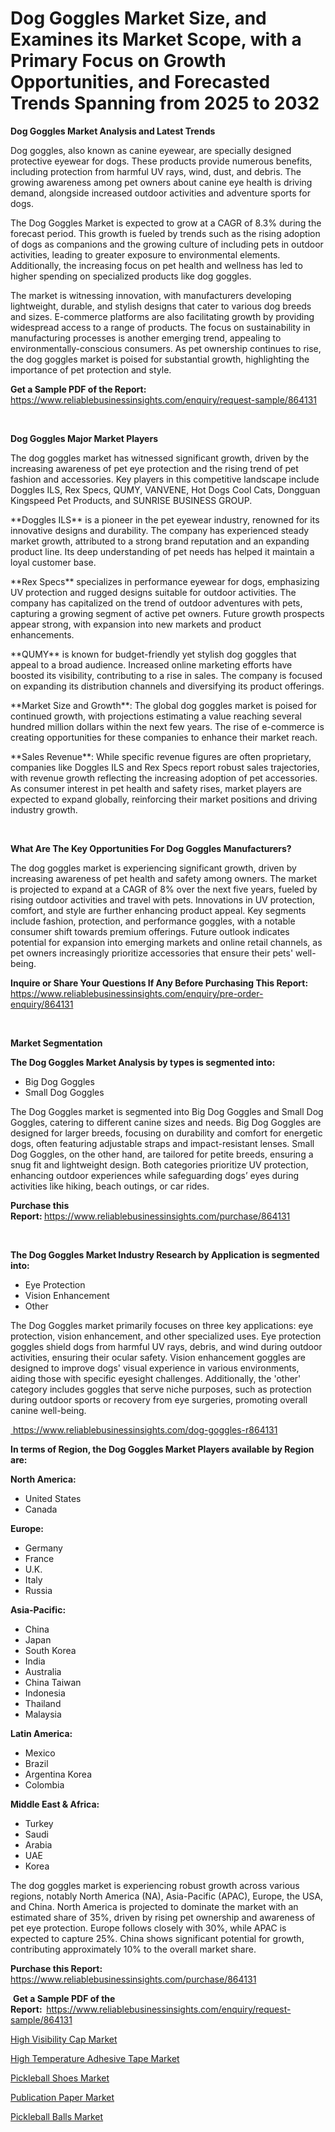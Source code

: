 <p><h1>Dog Goggles Market Size, and Examines its Market Scope, with a Primary Focus on Growth Opportunities, and Forecasted Trends Spanning from 2025 to 2032</h1></p><p><strong>Dog Goggles Market Analysis and Latest Trends</strong></p>
<p><p>Dog goggles, also known as canine eyewear, are specially designed protective eyewear for dogs. These products provide numerous benefits, including protection from harmful UV rays, wind, dust, and debris. The growing awareness among pet owners about canine eye health is driving demand, alongside increased outdoor activities and adventure sports for dogs. </p><p>The Dog Goggles Market is expected to grow at a CAGR of 8.3% during the forecast period. This growth is fueled by trends such as the rising adoption of dogs as companions and the growing culture of including pets in outdoor activities, leading to greater exposure to environmental elements. Additionally, the increasing focus on pet health and wellness has led to higher spending on specialized products like dog goggles. </p><p>The market is witnessing innovation, with manufacturers developing lightweight, durable, and stylish designs that cater to various dog breeds and sizes. E-commerce platforms are also facilitating growth by providing widespread access to a range of products. The focus on sustainability in manufacturing processes is another emerging trend, appealing to environmentally-conscious consumers. As pet ownership continues to rise, the dog goggles market is poised for substantial growth, highlighting the importance of pet protection and style.</p></p>
<p><strong>Get a Sample PDF of the Report:&nbsp;</strong> <a href="https://www.reliablebusinessinsights.com/enquiry/request-sample/864131?utm_campaign=100&utm_medium=2&utm_source=Github&utm_content=ia&utm_term=08022025&utm_id=dog-goggles">https://www.reliablebusinessinsights.com/enquiry/request-sample/864131</a></p>
<p>&nbsp;</p>
<p><strong>Dog Goggles Major Market Players</strong></p>
<p><p>The dog goggles market has witnessed significant growth, driven by the increasing awareness of pet eye protection and the rising trend of pet fashion and accessories. Key players in this competitive landscape include Doggles ILS, Rex Specs, QUMY, VANVENE, Hot Dogs Cool Cats, Dongguan Kingspeed Pet Products, and SUNRISE BUSINESS GROUP.</p><p>**Doggles ILS** is a pioneer in the pet eyewear industry, renowned for its innovative designs and durability. The company has experienced steady market growth, attributed to a strong brand reputation and an expanding product line. Its deep understanding of pet needs has helped it maintain a loyal customer base.</p><p>**Rex Specs** specializes in performance eyewear for dogs, emphasizing UV protection and rugged designs suitable for outdoor activities. The company has capitalized on the trend of outdoor adventures with pets, capturing a growing segment of active pet owners. Future growth prospects appear strong, with expansion into new markets and product enhancements.</p><p>**QUMY** is known for budget-friendly yet stylish dog goggles that appeal to a broad audience. Increased online marketing efforts have boosted its visibility, contributing to a rise in sales. The company is focused on expanding its distribution channels and diversifying its product offerings.</p><p>**Market Size and Growth**: The global dog goggles market is poised for continued growth, with projections estimating a value reaching several hundred million dollars within the next few years. The rise of e-commerce is creating opportunities for these companies to enhance their market reach.</p><p>**Sales Revenue**: While specific revenue figures are often proprietary, companies like Doggles ILS and Rex Specs report robust sales trajectories, with revenue growth reflecting the increasing adoption of pet accessories. As consumer interest in pet health and safety rises, market players are expected to expand globally, reinforcing their market positions and driving industry growth.</p></p>
<p>&nbsp;</p>
<p><strong>What Are The Key Opportunities For Dog Goggles Manufacturers?</strong></p>
<p><p>The dog goggles market is experiencing significant growth, driven by increasing awareness of pet health and safety among owners. The market is projected to expand at a CAGR of 8% over the next five years, fueled by rising outdoor activities and travel with pets. Innovations in UV protection, comfort, and style are further enhancing product appeal. Key segments include fashion, protection, and performance goggles, with a notable consumer shift towards premium offerings. Future outlook indicates potential for expansion into emerging markets and online retail channels, as pet owners increasingly prioritize accessories that ensure their pets' well-being.</p></p>
<p><strong>Inquire or Share Your Questions If Any Before Purchasing This Report:</strong> <a href="https://www.reliablebusinessinsights.com/enquiry/pre-order-enquiry/864131?utm_campaign=100&utm_medium=2&utm_source=Github&utm_content=ia&utm_term=08022025&utm_id=dog-goggles">https://www.reliablebusinessinsights.com/enquiry/pre-order-enquiry/864131</a></p>
<p>&nbsp;</p>
<p><strong>Market Segmentation</strong></p>
<p><strong>The Dog Goggles Market Analysis by types is segmented into:</strong></p>
<p><ul><li>Big Dog Goggles</li><li>Small Dog Goggles</li></ul></p>
<p><p>The Dog Goggles market is segmented into Big Dog Goggles and Small Dog Goggles, catering to different canine sizes and needs. Big Dog Goggles are designed for larger breeds, focusing on durability and comfort for energetic dogs, often featuring adjustable straps and impact-resistant lenses. Small Dog Goggles, on the other hand, are tailored for petite breeds, ensuring a snug fit and lightweight design. Both categories prioritize UV protection, enhancing outdoor experiences while safeguarding dogs’ eyes during activities like hiking, beach outings, or car rides.</p></p>
<p><strong>Purchase this Report:&nbsp;</strong><a href="https://www.reliablebusinessinsights.com/purchase/864131?utm_campaign=100&utm_medium=2&utm_source=Github&utm_content=ia&utm_term=08022025&utm_id=dog-goggles">https://www.reliablebusinessinsights.com/purchase/864131</a></p>
<p>&nbsp;</p>
<p><strong>The Dog Goggles Market Industry Research by Application is segmented into:</strong></p>
<p><ul><li>Eye Protection</li><li>Vision Enhancement</li><li>Other</li></ul></p>
<p><p>The Dog Goggles market primarily focuses on three key applications: eye protection, vision enhancement, and other specialized uses. Eye protection goggles shield dogs from harmful UV rays, debris, and wind during outdoor activities, ensuring their ocular safety. Vision enhancement goggles are designed to improve dogs' visual experience in various environments, aiding those with specific eyesight challenges. Additionally, the 'other' category includes goggles that serve niche purposes, such as protection during outdoor sports or recovery from eye surgeries, promoting overall canine well-being.</p></p>
<p><a href="https://www.reliablebusinessinsights.com/dog-goggles-r864131?utm_campaign=100&utm_medium=2&utm_source=Github&utm_content=ia&utm_term=08022025&utm_id=dog-goggles">&nbsp;https://www.reliablebusinessinsights.com/dog-goggles-r864131</a></p>
<p><strong>In terms of Region, the Dog Goggles Market Players available by Region are:</strong></p>
<p>
    <p> <strong> North America: </strong>
        <ul>
            <li>United States</li>
            <li>Canada</li>
        </ul>
        </p> 
    <p> <strong> Europe: </strong>
        <ul>
            <li>Germany</li>
            <li>France</li>
            <li>U.K.</li>
            <li>Italy</li>
            <li>Russia</li>
        </ul>
        </p> 
    <p> <strong> Asia-Pacific: </strong>
        <ul>
            <li>China</li>
            <li>Japan</li>
            <li>South Korea</li>
            <li>India</li>
            <li>Australia</li>
            <li>China Taiwan</li>
            <li>Indonesia</li>
            <li>Thailand</li>
            <li>Malaysia</li>
        </ul>
        </p> 
    <p> <strong> Latin America: </strong>
        <ul>
            <li>Mexico</li>
            <li>Brazil</li>
            <li>Argentina Korea</li>
            <li>Colombia</li>
        </ul>
        </p> 
    <p> <strong> Middle East & Africa: </strong>
        <ul>
            <li>Turkey</li>
            <li>Saudi</li>
            <li>Arabia</li>
            <li>UAE</li>
            <li>Korea</li>
        </ul>
    </p>
    </p>
<p><p>The dog goggles market is experiencing robust growth across various regions, notably North America (NA), Asia-Pacific (APAC), Europe, the USA, and China. North America is projected to dominate the market with an estimated share of 35%, driven by rising pet ownership and awareness of pet eye protection. Europe follows closely with 30%, while APAC is expected to capture 25%. China shows significant potential for growth, contributing approximately 10% to the overall market share.</p></p>
<p><strong>Purchase this Report: </strong><a href="https://www.reliablebusinessinsights.com/purchase/864131?utm_campaign=100&utm_medium=2&utm_source=Github&utm_content=ia&utm_term=08022025&utm_id=dog-goggles">https://www.reliablebusinessinsights.com/purchase/864131</a></p>
<p>&nbsp;<strong>Get a Sample PDF of the Report:&nbsp;&nbsp;</strong><a href="https://www.reliablebusinessinsights.com/enquiry/request-sample/864131?utm_campaign=100&utm_medium=2&utm_source=Github&utm_content=ia&utm_term=08022025&utm_id=dog-goggles">https://www.reliablebusinessinsights.com/enquiry/request-sample/864131</a></p>
<p><strong></strong></p>
<p><p><a href="https://github.com/xalatieusope/Market-Research-Report-List-1/blob/main/high-visibility-cap-market.md?utm_campaign=100&utm_medium=2&utm_source=Github&utm_content=ia&utm_term=08022025&utm_id=dog-goggles">High Visibility Cap Market</a></p><p><a href="https://github.com/xtysizov/Market-Research-Report-List-1/blob/main/high-temperature-adhesive-tape-market.md?utm_campaign=100&utm_medium=2&utm_source=Github&utm_content=ia&utm_term=08022025&utm_id=dog-goggles">High Temperature Adhesive Tape Market</a></p><p><a href="https://github.com/stickkinkel/Market-Research-Report-List-1/blob/main/pickleball-shoes-market.md?utm_campaign=100&utm_medium=2&utm_source=Github&utm_content=ia&utm_term=08022025&utm_id=dog-goggles">Pickleball Shoes Market</a></p><p><a href="https://github.com/kaloyhboosh/Market-Research-Report-List-1/blob/main/publication-paper-market.md?utm_campaign=100&utm_medium=2&utm_source=Github&utm_content=ia&utm_term=08022025&utm_id=dog-goggles">Publication Paper Market</a></p><p><a href="https://github.com/lefiobakali/Market-Research-Report-List-1/blob/main/pickleball-balls-market.md?utm_campaign=100&utm_medium=2&utm_source=Github&utm_content=ia&utm_term=08022025&utm_id=dog-goggles">Pickleball Balls Market</a></p></p>